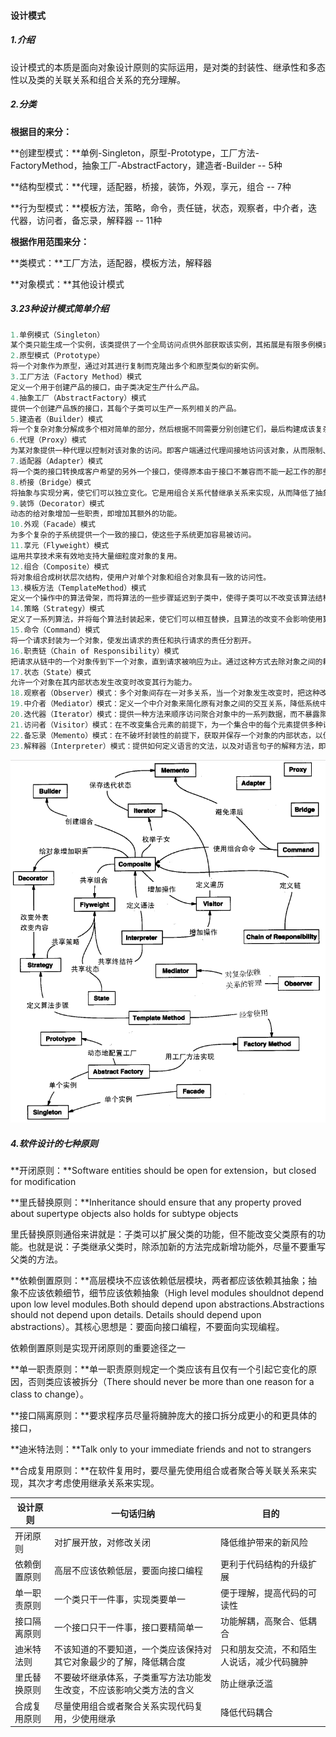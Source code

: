 #### 设计模式

##### 1.介绍

设计模式的本质是面向对象设计原则的实际运用，是对类的封装性、继承性和多态性以及类的关联关系和组合关系的充分理解。

##### 2.分类

**根据目的来分：**

**创建型模式：**单例-Singleton，原型-Prototype，工厂方法-FactoryMethod，抽象工厂-AbstractFactory，建造者-Builder -- 5种

**结构型模式：**代理，适配器，桥接，装饰，外观，享元，组合 -- 7种

**行为型模式：**模板方法，策略，命令，责任链，状态，观察者，中介者，迭代器，访问者，备忘录，解释器 -- 11种

**根据作用范围来分：**

**类模式：**工厂方法，适配器，模板方法，解释器

**对象模式：**其他设计模式

##### 3.23种设计模式简单介绍

```java
1.单例模式（Singleton）
某个类只能生成一个实例，该类提供了一个全局访问点供外部获取该实例，其拓展是有限多例模式。
2.原型模式（Prototype）
将一个对象作为原型，通过对其进行复制而克隆出多个和原型类似的新实例。
3.工厂方法（Factory Method）模式
定义一个用于创建产品的接口，由子类决定生产什么产品。
4.抽象工厂（AbstractFactory）模式
提供一个创建产品族的接口，其每个子类可以生产一系列相关的产品。
5.建造者（Builder）模式
将一个复杂对象分解成多个相对简单的部分，然后根据不同需要分别创建它们，最后构建成该复杂对象。
6.代理（Proxy）模式
为某对象提供一种代理以控制对该对象的访问。即客户端通过代理间接地访问该对象，从而限制、增强或修改该对象的一些特性。
7.适配器（Adapter）模式
将一个类的接口转换成客户希望的另外一个接口，使得原本由于接口不兼容而不能一起工作的那些类能一起工作。
8.桥接（Bridge）模式
将抽象与实现分离，使它们可以独立变化。它是用组合关系代替继承关系来实现，从而降低了抽象和实现这两个可变维度的耦合度。
9.装饰（Decorator）模式
动态的给对象增加一些职责，即增加其额外的功能。
10.外观（Facade）模式
为多个复杂的子系统提供一个一致的接口，使这些子系统更加容易被访问。
11.享元（Flyweight）模式
运用共享技术来有效地支持大量细粒度对象的复用。
12.组合（Composite）模式
将对象组合成树状层次结构，使用户对单个对象和组合对象具有一致的访问性。
13.模板方法（TemplateMethod）模式
定义一个操作中的算法骨架，而将算法的一些步骤延迟到子类中，使得子类可以不改变该算法结构的情况下重定义该算法的某些特定步骤。
14.策略（Strategy）模式
定义了一系列算法，并将每个算法封装起来，使它们可以相互替换，且算法的改变不会影响使用算法的客户。
15.命令（Command）模式
将一个请求封装为一个对象，使发出请求的责任和执行请求的责任分割开。
16.职责链（Chain of Responsibility）模式
把请求从链中的一个对象传到下一个对象，直到请求被响应为止。通过这种方式去除对象之间的耦合。
17.状态（State）模式
允许一个对象在其内部状态发生改变时改变其行为能力。
18.观察者（Observer）模式：多个对象间存在一对多关系，当一个对象发生改变时，把这种改变通知给其他多个对象，从而影响其他对象的行为。
19.中介者（Mediator）模式：定义一个中介对象来简化原有对象之间的交互关系，降低系统中对象间的耦合度，使原有对象之间不必相互了解。
20.迭代器（Iterator）模式：提供一种方法来顺序访问聚合对象中的一系列数据，而不暴露聚合对象的内部表示。
21.访问者（Visitor）模式：在不改变集合元素的前提下，为一个集合中的每个元素提供多种访问方式，即每个元素有多个访问者对象访问。
22.备忘录（Memento）模式：在不破坏封装性的前提下，获取并保存一个对象的内部状态，以便以后恢复它。
23.解释器（Interpreter）模式：提供如何定义语言的文法，以及对语言句子的解释方法，即解释器。
```

![](./images/001.png)

##### 4.软件设计的七种原则

**开闭原则：**Software entities should be open for extension，but closed for modification

**里氏替换原则：**Inheritance should ensure that any property proved about supertype objects also holds for subtype objects

里氏替换原则通俗来讲就是：子类可以扩展父类的功能，但不能改变父类原有的功能。也就是说：子类继承父类时，除添加新的方法完成新增功能外，尽量不要重写父类的方法。

**依赖倒置原则：**高层模块不应该依赖低层模块，两者都应该依赖其抽象；抽象不应该依赖细节，细节应该依赖抽象（High level modules shouldnot depend upon low level modules.Both should depend upon abstractions.Abstractions should not depend upon details. Details should depend upon abstractions）。其核心思想是：要面向接口编程，不要面向实现编程。

依赖倒置原则是实现开闭原则的重要途径之一

**单一职责原则：**单一职责原则规定一个类应该有且仅有一个引起它变化的原因，否则类应该被拆分（There should never be more than one reason for a class to change）。

**接口隔离原则：**要求程序员尽量将臃肿庞大的接口拆分成更小的和更具体的接口，

**迪米特法则：**Talk only to your immediate friends and not to strangers

**合成复用原则：**在软件复用时，要尽量先使用组合或者聚合等关联关系来实现，其次才考虑使用继承关系来实现。

| 设计原则     | 一句话归纳                                                   | 目的                                       |
| ------------ | ------------------------------------------------------------ | ------------------------------------------ |
| 开闭原则     | 对扩展开放，对修改关闭                                       | 降低维护带来的新风险                       |
| 依赖倒置原则 | 高层不应该依赖低层，要面向接口编程                           | 更利于代码结构的升级扩展                   |
| 单一职责原则 | 一个类只干一件事，实现类要单一                               | 便于理解，提高代码的可读性                 |
| 接口隔离原则 | 一个接口只干一件事，接口要精简单一                           | 功能解耦，高聚合、低耦合                   |
| 迪米特法则   | 不该知道的不要知道，一个类应该保持对其它对象最少的了解，降低耦合度 | 只和朋友交流，不和陌生人说话，减少代码臃肿 |
| 里氏替换原则 | 不要破坏继承体系，子类重写方法功能发生改变，不应该影响父类方法的含义 | 防止继承泛滥                               |
| 合成复用原则 | 尽量使用组合或者聚合关系实现代码复用，少使用继承             | 降低代码耦合                               |

